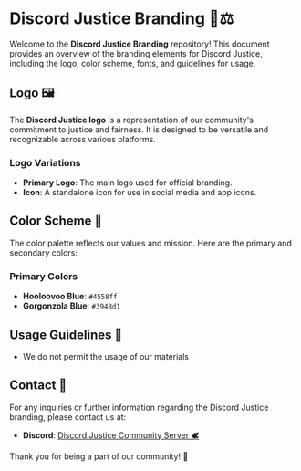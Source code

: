 # Discord Justice Branding 🎨⚖️

Welcome to the **Discord Justice Branding** repository! This document provides an overview of the branding elements for Discord Justice, including the logo, color scheme, fonts, and guidelines for usage.

## Logo 🖼️

The **Discord Justice logo** is a representation of our community's commitment to justice and fairness. It is designed to be versatile and recognizable across various platforms.

### Logo Variations

- **Primary Logo**: The main logo used for official branding.
- **Icon**: A standalone icon for use in social media and app icons.

## Color Scheme 🎨

The color palette reflects our values and mission. Here are the primary and secondary colors:

### Primary Colors

- **Hooloovoo Blue**: `#4558ff` 
- **Gorgonzola Blue**: `#3948d1`

## Usage Guidelines 📏

- We do not permit the usage of our materials

## Contact 📧

For any inquiries or further information regarding the Discord Justice branding, please contact us at:

- **Discord**: [Discord Justice Community Server 🕊️](https://discord.gg/Dk7C6kBJ2C)

Thank you for being a part of our community! 💙
